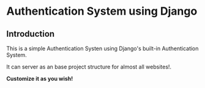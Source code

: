 # Authentication System using Django 

## Introduction

This is a simple Authentication Systen using Django's built-in Authentication System.

It can server as an base project structure for almost all websites!.

**Customize it as you wish!**
